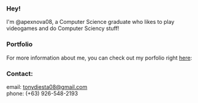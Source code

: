 <!---
apexnova08/apexnova08 is a ✨ special ✨ repository because its `README.md` (this file) appears on your GitHub profile.
You can click the Preview link to take a look at your changes.
--->

### Hey!
  I'm @apexnova08, a Computer Science graduate who likes to play videogames and do Computer Sciency stuff!

### Portfolio
  For more information about me, you can check out my porfolio right [here](https://apexnova08.github.io/tonydiesta/):<br />

### Contact:
  email: tonydiesta08@gmail.com<br />
  phone: (+63) 926-548-2193
